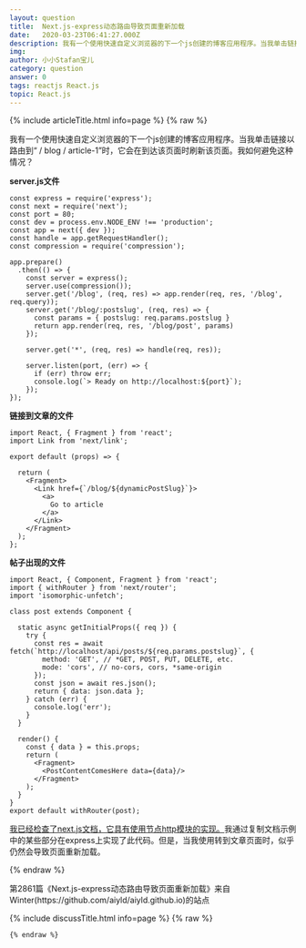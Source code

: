 ```yaml
---
layout: question
title:  Next.js-express动态路由导致页面重新加载
date:   2020-03-23T06:41:27.000Z
description: 我有一个使用快速自定义浏览器的下一个js创建的博客应用程序。当我单击链接以路由到“ / blog / article-1”时，它会在到达该页面时刷新该页面...
img: 
author: 小小Stafan宝儿
category: question
answer: 0
tags: reactjs React.js
topic: React.js
---
```

<div class="article-root">
  <div class="article">
    {% include articleTitle.html info=page %}
    {% raw %}
    <div class="article-content"><p><font style="vertical-align: inherit;"><font style="vertical-align: inherit;">我有一个使用快速自定义浏览器的下一个js创建的博客应用程序。</font><font style="vertical-align: inherit;">当我单击链接以路由到“ / blog / article-1”时，它会在到达该页面时刷新该页面。</font><font style="vertical-align: inherit;">我如何避免这种情况？</font></font></p>

<p><strong><font style="vertical-align: inherit;"><font style="vertical-align: inherit;">server.js文件</font></font></strong></p>

<pre><code>const express = require('express');<font></font>
const next = require('next');<font></font>
const port = 80;<font></font>
const dev = process.env.NODE_ENV !== 'production';<font></font>
const app = next({ dev });<font></font>
const handle = app.getRequestHandler();<font></font>
const compression = require('compression');<font></font>
<font></font>
app.prepare()<font></font>
  .then(() =&gt; {<font></font>
    const server = express();<font></font>
    server.use(compression());<font></font>
    server.get('/blog', (req, res) =&gt; app.render(req, res, '/blog', req.query));<font></font>
    server.get('/blog/:postslug', (req, res) =&gt; {<font></font>
      const params = { postslug: req.params.postslug }<font></font>
      return app.render(req, res, '/blog/post', params)<font></font>
    });<font></font>
<font></font>
    server.get('*', (req, res) =&gt; handle(req, res));<font></font>
<font></font>
    server.listen(port, (err) =&gt; {<font></font>
      if (err) throw err;<font></font>
      console.log(`&gt; Ready on http://localhost:${port}`);<font></font>
    });<font></font>
});<font></font>
</code></pre>

<p><strong><font style="vertical-align: inherit;"><font style="vertical-align: inherit;">链接到文章的文件</font></font></strong></p>

<pre><code>import React, { Fragment } from 'react';<font></font>
import Link from 'next/link';<font></font>
<font></font>
export default (props) =&gt; {<font></font>
<font></font>
  return (<font></font>
    &lt;Fragment&gt;<font></font>
      &lt;Link href={`/blog/${dynamicPostSlug}`}&gt;<font></font>
        &lt;a&gt;<font></font>
          Go to article<font></font>
        &lt;/a&gt;<font></font>
      &lt;/Link&gt;<font></font>
    &lt;/Fragment&gt;<font></font>
  );<font></font>
};<font></font>
</code></pre>

<p><strong><font style="vertical-align: inherit;"><font style="vertical-align: inherit;">帖子出现的文件</font></font></strong></p>

<pre><code>import React, { Component, Fragment } from 'react';<font></font>
import { withRouter } from 'next/router';<font></font>
import 'isomorphic-unfetch';<font></font>
<font></font>
class post extends Component {<font></font>
<font></font>
  static async getInitialProps({ req }) {<font></font>
    try {<font></font>
      const res = await fetch(`http://localhost/api/posts/${req.params.postslug}`, {<font></font>
        method: 'GET', // *GET, POST, PUT, DELETE, etc.<font></font>
        mode: 'cors', // no-cors, cors, *same-origin<font></font>
      });<font></font>
      const json = await res.json();<font></font>
      return { data: json.data };<font></font>
    } catch (err) {<font></font>
      console.log('err');<font></font>
    }<font></font>
  }<font></font>
<font></font>
  render() {<font></font>
    const { data } = this.props;<font></font>
    return (<font></font>
      &lt;Fragment&gt;<font></font>
        &lt;PostContentComesHere data={data}/&gt;<font></font>
      &lt;/Fragment&gt;<font></font>
    );<font></font>
  }<font></font>
}<font></font>
export default withRouter(post);<font></font>
</code></pre>

<p><a href="https://github.com/zeit/next.js/blob/canary/examples/with-url-object-routing/server.js" rel="noreferrer"><font style="vertical-align: inherit;"><font style="vertical-align: inherit;">我已经检查了next.js文档，它具有使用节点http模块的实现。</font></font></a><font style="vertical-align: inherit;"><font style="vertical-align: inherit;">我通过复制文档示例中的某些部分在express上实现了此代码。</font><font style="vertical-align: inherit;">但是，当我使用转到文章页面时，似乎仍然会导致页面重新加载。</font></font></p></div>
    {% endraw %}
  </div>
  <p class="winter_mark">第2861篇《Next.js-express动态路由导致页面重新加载》来自Winter(https://github.com/aiyld/aiyld.github.io)的站点</p>
  <div class="discuss-wrapper">
    {% include discussTitle.html info=page %}
    {% raw %}
    
    {% endraw %}
  </div>
<div>
